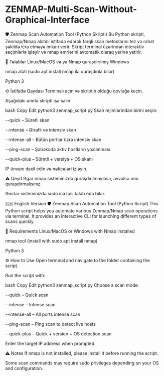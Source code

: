 # ZENMAP-Multi-Scan-Without-Graphical-Interface

🛡️ Zenmap Scan Automation Tool (Python Skripti)
Bu Python skripti, Zenmap/Nmap alətini istifadə edərək fərqli skan metodlarını tez və rahat şəkildə icra etməyə imkan verir. Skript terminal üzərindən interaktiv seçimlərlə işləyir və nmap əmrlərini avtomatik olaraq yerinə yetirir.

📌 Tələblər
Linux/MacOS və ya Nmap quraşdırılmış Windows

nmap aləti (sudo apt install nmap ilə quraşdırıla bilər)

Python 3

⚙️ İstifadə Qaydası
Terminalı açın və skriptin olduğu qovluğa keçin.

Aşağıdakı əmrlə skripti işə salın:

bash
Copy
Edit
python3 zenmap_script.py
Skan rejimlərindən birini seçin:

--quick – Sürətli skan

--intense – Ətraflı və intensiv skan

--intense-all – Bütün portlar üzrə intensiv skan

--ping-scan – Şəbəkədə aktiv hostların yoxlanması

--quick-plus – Sürətli + versiya + OS skanı

IP ünvanı daxil edin və nəticələri izləyin.

⚠️ Qeyd
Əgər nmap sisteminizdə quraşdırılmayıbsa, əvvəlcə onu quraşdırmalısınız.

Əmrlər sisteminizdə sudo icazəsi tələb edə bilər.

🇬🇧 English Version
🛡️ Zenmap Scan Automation Tool (Python Script)
This Python script helps you automate various Zenmap/Nmap scan operations via terminal. It provides an interactive CLI for launching different types of scans quickly.

📌 Requirements
Linux/MacOS or Windows with Nmap installed

nmap tool (install with sudo apt install nmap)

Python 3

⚙️ How to Use
Open terminal and navigate to the folder containing the script.

Run the script with:

bash
Copy
Edit
python3 zenmap_script.py
Choose a scan mode:

--quick – Quick scan

--intense – Intense scan

--intense-all – All ports intense scan

--ping-scan – Ping scan to detect live hosts

--quick-plus – Quick + version + OS detection scan

Enter the target IP address when prompted.

⚠️ Notes
If nmap is not installed, please install it before running the script.

Some scan commands may require sudo privileges depending on your OS and configuration.

